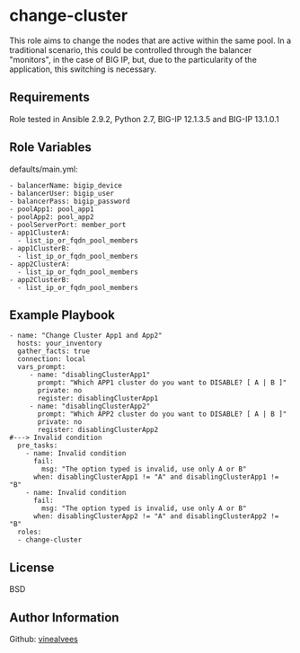 change-cluster
=========

This role aims to change the nodes that are active within the same pool. In a traditional scenario, this could be controlled through the balancer "monitors", in the case of BIG IP, but, due to the particularity of the application, this switching is necessary.

Requirements
------------

Role tested in Ansible 2.9.2, Python 2.7, BIG-IP 12.1.3.5 and BIG-IP 13.1.0.1

Role Variables
--------------

defaults/main.yml:
```
- balancerName: bigip_device
- balancerUser: bigip_user
- balancerPass: bigip_password
- poolApp1: pool_app1
- poolApp2: pool_app2
- poolServerPort: member_port
- app1ClusterA:
  - list_ip_or_fqdn_pool_members
- app1ClusterB:
  - list_ip_or_fqdn_pool_members
- app2ClusterA:
  - list_ip_or_fqdn_pool_members
- app2ClusterB:
  - list_ip_or_fqdn_pool_members
```

Example Playbook
----------------

```
- name: "Change Cluster App1 and App2"
  hosts: your_inventory
  gather_facts: true
  connection: local
  vars_prompt:
     - name: "disablingClusterApp1"
       prompt: "Which APP1 cluster do you want to DISABLE? [ A | B ]"
       private: no
       register: disablingClusterApp1
     - name: "disablingClusterApp2"
       prompt: "Which APP2 cluster do you want to DISABLE? [ A | B ]"
       private: no
       register: disablingClusterApp2              
#---> Invalid condition
  pre_tasks:
    - name: Invalid condition
      fail:
        msg: "The option typed is invalid, use only A or B"
      when: disablingClusterApp1 != "A" and disablingClusterApp1 != "B"
    - name: Invalid condition
      fail:
        msg: "The option typed is invalid, use only A or B"
      when: disablingClusterApp2 != "A" and disablingClusterApp2 != "B"      
  roles:
  - change-cluster
```

License
-------

BSD

Author Information
------------------

Github: [vinealvees](#https://github.com/vinealvees/)